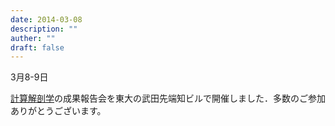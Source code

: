 ```yaml
---
date: 2014-03-08
description: ""
auther: ""
draft: false
---
```

3月8-9日

[計算解剖学](http://www.mext.go.jp/a_menu/shinkou/hojyo/chukan-jigohyouka/1316673.htm)の成果報告会を東大の武田先端知ビルで開催しました．多数のご参加ありがとうございます。
